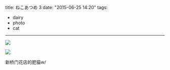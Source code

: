 title: ねこあつめ 3
date: "2015-06-25 14:20"
tags:
- dairy
- photo
- cat
---

![](/assets/0212-01.jpg)

![](/assets/0212-02.jpg)

新桥门花店的肥猫w/